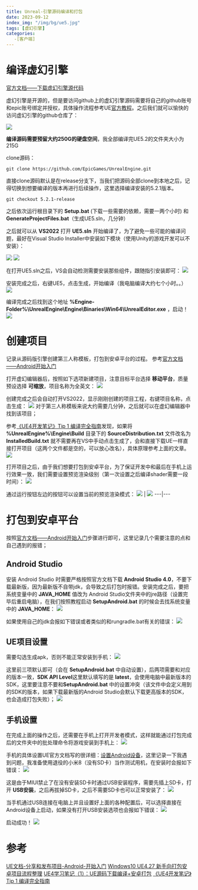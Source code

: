 ```yaml
---
title: Unreal-引擎源码编译和打包
date: 2023-09-12
index_img: "/img/bg/ue5.jpg"
tags: [虚幻引擎]
categories: 
   -[客户端]
---
```


<!-- more -->

# 编译虚幻引擎

[官方文档——下载虚幻引擎源代码](https://docs.unrealengine.com/5.2/zh-CN/downloading-unreal-engine-source-code/)

虚幻引擎是开源的，但是要访问github上的虚幻引擎源码需要将自己的github账号和epic账号绑定并授权，具体操作流程参考UE[官方教程](https://www.unrealengine.com/zh-CN/ue-on-github)。之后我们就可以愉快的访问虚幻引擎的github仓库了：

![](/article_img/2023-09-12-09-54-18.png)

**编译源码需要预留大约250G的硬盘空间**，我全部编译完UE5.2的文件夹大小为215G

clone源码：
```git
git clone https://github.com/EpicGames/UnrealEngine.git
```

直接clone源码默认是在release分支下，当我们把源码全部clone到本地之后，记得切换到想要编译的版本再进行后续操作，这里选择编译安装的5.2.1版本。

```git
git checkout 5.2.1-release 
```

之后依次运行根目录下的 **Setup.bat** (下载一些需要的依赖，需要一两个小时) 和 **GenerateProjectFiles.bat**（生成UE5.sln，几分钟）

之后就可以从 **VS2022** 打开 **UE5.sln** 开始编译了，为了避免一些可能的编译问题，最好在Visual Studio Installer中安装如下模块（使用Unity的游戏开发可以不安装）：

![](/article_img/2023-09-12-10-13-51.png)
![](/article_img/2023-09-12-10-14-11.png)

在打开UE5.sln之后，VS会自动检测需要安装那些组件，跟随指引安装即可：
![](/article_img/2023-09-09-19-55-45.png)

安装完成之后，右键UE5，点击生成，开始编译（我电脑编译大约七个小时。。）
![](/article_img/2023-09-12-10-18-00.png)

编译完成之后找到这个地址 **%Engine-Folder%\UnrealEngine\Engine\Binaries\Win64\UnrealEditor.exe** ，启动！
![](/article_img/2023-09-12-10-32-37.png)

# 创建项目

记录从源码版引擎创建第三人称模板，打包到安卓平台的过程。
参考[官方文档——Android开始入门](https://docs.unrealengine.com/5.2/zh-CN/getting-started-and-setup-for-android-projects-in-unreal-engine/)

打开虚幻编辑器后，按照如下选项新建项目，注意目标平台选择 **移动平台**，质量预设选择 **可缩放**，项目名称为全英文：
![](/article_img/2023-09-12-10-36-08.png)

创建完成之后会自动打开VS2022，显示刚刚创建的项目工程，右键项目名称，点击生成：
![](/article_img/2023-09-12-10-47-44.png)
对于第三人称模板来说大约需要几分钟，之后就可以在虚幻编辑器中找到该项目；

参考[《UE4开发笔记》Tip 1 编译完全指南](https://zhuanlan.zhihu.com/p/509308558)发现，如果将 **%UnrealEngine%\Engine\Build** 目录下的 **SourceDistribution.txt** 文件改名为 **InstalledBuild.txt** 就不需要再在VS中手动点击生成了，会和直接下载UE一样直接打开项目（这两个文件都是空的，可以放心改名），具体原理参考上面的文章。
![](/article_img/2023-09-14-14-20-23.png)

打开项目之后，由于我们想要打包到安卓平台，为了保证开发中和最后在手机上运行效果一致，我们需要设置预览渲染级别（第一次设置之后编译shader需要一段时间）：
![](/article_img/2023-09-12-10-58-00.png)

通过运行按钮左边的按钮可以设置当前的预览渲染模式：
![](/article_img/2023-09-12-10-59-18.png) | ![](/article_img/2023-09-12-10-59-41.png)
---|---

# 打包到安卓平台

按照[官方文档——Android开始入门](https://docs.unrealengine.com/5.2/zh-CN/getting-started-and-setup-for-android-projects-in-unreal-engine/)步骤进行即可，这里记录几个需要注意的点和自己遇到的报错；

## Android Studio

安装 Android Studio 时需要严格按照官方文档下载 **Android Studio 4.0**，不要下载最新版，因为最新版不自带jdk，会导致之后打包时报错。安装完成之后，要把系统变量中的 **JAVA_HOME** 值改为 Android Studio文件夹中的jre路径（设置完毕后重启电脑），在我们按照教程启动 **SetupAndroid.bat** 的时候会去找系统变量中的 **JAVA_HOME**：
![](/article_img/2023-09-12-11-13-23.png)

如果使用自己的jdk会报如下错误或者类似的和rungradle.bat有关的错误：
![](/article_img/2023-09-12-12-09-35.png)

## UE项目设置

需要勾选生成apk，否则不能正常安装到手机：
![](/article_img/2023-09-12-13-54-18.png)

这里前三项默认即可（会在 **SetupAndroid.bat** 中自动设置），后两项需要和对应的版本一致，**SDK API Level**这里默认填写的是 **latest**，会使用电脑中最新版本的SDK，这里要注意不要和**SetupAndroid.bat** 中的设置冲突（该文件中会定义用到的SDK的版本，如果下载最新版的Android Studio会默认下载更高版本的SDK，也会造成打包失败）；
![](/article_img/2023-09-12-13-55-48.png)

## 手机设置

在完成上面的操作之后，还需要在手机上打开开发者模式，这样就能通过打包完成后的文件夹中的批处理命令将游戏安装到手机上：
![](/article_img/2023-09-12-14-03-24.png)

手机的具体设置UE官方文档写的很详细：[设置Android设备](https://docs.unrealengine.com/5.2/zh-CN/setting-up-your-android-device-for-developing-applications-in-unreal-engine/)，这里记录一下我遇到问题，我准备使用退役的小米8（没有SD卡）当作测试用机，在安装时会报如下错误：
![](/article_img/2023-09-12-14-07-43.png)

这是由于MIUI禁止了在没有安装SD卡时通过USB安装程序，需要先插上SD卡，打开 **USB安装**，之后再拔掉SD卡，之后不需要SD卡也可以正常安装了：
![](/article_img/2023-09-12-14-11-00.png)

当手机通过USB连接在电脑上并且设置好上面的各种配置后，可以选择直接在Android设备上启动，如果没有打开USB安装选项也会报如下错误：
![](/article_img/2023-09-11-21-55-11.png)

启动成功！
![](/article_img/2023-09-12-14-22-38.png)

# 参考

[UE文档-分享和发布项目-Android-开始入门](https://docs.unrealengine.com/5.2/zh-CN/getting-started-and-setup-for-android-projects-in-unreal-engine/)
[Windows10 UE4.27 新手向打包安卓项目流程整理](https://zhuanlan.zhihu.com/p/562504560)
[UE4学习笔记（1）：UE源码下载编译+安卓打包](https://zhuanlan.zhihu.com/p/655375421)
[《UE4开发笔记》Tip 1 编译完全指南](https://zhuanlan.zhihu.com/p/509308558)